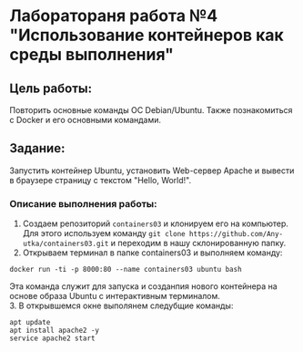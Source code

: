# Лаборатораня работа №4 "Использование контейнеров как среды выполнения"
## Цель работы:  
Повторить основные команды ОС Debian/Ubuntu. Также познакомиться с Docker и его основными командами.
## Задание:  
Запустить контейнер Ubuntu, установить Web-сервер Apache и вывести в браузере страницу с текстом "Hello, World!".
### Описание выполнения работы:  
1. Создаем репозиторий ```containers03``` и клонируем его на компьютер. Для этого используем команду ```git clone https://github.com/Any-utka/containers03.git``` и переходим в нашу склонированную папку.
2. Открываем терминал в папке containers03 и выполняем команду:
```shell
docker run -ti -p 8000:80 --name containers03 ubuntu bash
```
Эта команда служит для запуска и созданпия нового контейнера на основе образа Ubuntu с интерактивным терминалом.   
3. В открывшемся окне выполянем следубщие команды:
```shell
apt update
apt install apache2 -y
service apache2 start
```
